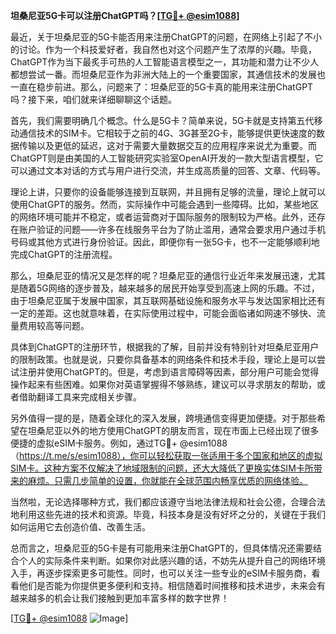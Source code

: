 **坦桑尼亚5G卡可以注册ChatGPT吗？[[TG💪+ @esim1088](https://t.me/s/esim1088)]**

最近，关于坦桑尼亚的5G卡能否用来注册ChatGPT的问题，在网络上引起了不小的讨论。作为一个科技爱好者，我自然也对这个问题产生了浓厚的兴趣。毕竟，ChatGPT作为当下最炙手可热的人工智能语言模型之一，其功能和潜力让不少人都想尝试一番。而坦桑尼亚作为非洲大陆上的一个重要国家，其通信技术的发展也一直在稳步前进。那么，问题来了：坦桑尼亚的5G卡真的能用来注册ChatGPT吗？接下来，咱们就来详细聊聊这个话题。

首先，我们需要明确几个概念。什么是5G卡？简单来说，5G卡就是支持第五代移动通信技术的SIM卡。它相较于之前的4G、3G甚至2G卡，能够提供更快速度的数据传输以及更低的延迟，这对于需要大量数据交互的应用程序来说尤为重要。而ChatGPT则是由美国的人工智能研究实验室OpenAI开发的一款大型语言模型，它可以通过文本对话的方式与用户进行交流，并生成高质量的回答、文章、代码等。

理论上讲，只要你的设备能够连接到互联网，并且拥有足够的流量，理论上就可以使用ChatGPT的服务。然而，实际操作中可能会遇到一些障碍。比如，某些地区的网络环境可能并不稳定，或者运营商对于国际服务的限制较为严格。此外，还存在账户验证的问题——许多在线服务平台为了防止滥用，通常会要求用户通过手机号码或其他方式进行身份验证。因此，即便你有一张5G卡，也不一定能够顺利地完成ChatGPT的注册流程。

那么，坦桑尼亚的情况又是怎样的呢？坦桑尼亚的通信行业近年来发展迅速，尤其是随着5G网络的逐步普及，越来越多的居民开始享受到高速上网的乐趣。不过，由于坦桑尼亚属于发展中国家，其互联网基础设施和服务水平与发达国家相比还有一定的差距。这也就意味着，在实际使用过程中，可能会面临诸如网速不够快、流量费用较高等问题。

具体到ChatGPT的注册环节，根据我的了解，目前并没有特别针对坦桑尼亚用户的限制政策。也就是说，只要你具备基本的网络条件和技术手段，理论上是可以尝试注册并使用ChatGPT的。但是，考虑到语言障碍等因素，部分用户可能会觉得操作起来有些困难。如果你对英语掌握得不够熟练，建议可以寻求朋友的帮助，或者借助翻译工具来完成相关步骤。

另外值得一提的是，随着全球化的深入发展，跨境通信变得更加便捷。对于那些希望在坦桑尼亚以外的地方使用ChatGPT的朋友而言，现在市面上已经出现了很多便捷的虚拟eSIM卡服务。例如，通过TG💪+ @esim1088（https://t.me/s/esim1088），你可以轻松获取一张适用于多个国家和地区的虚拟SIM卡。这种方案不仅解决了地域限制的问题，还大大降低了更换实体SIM卡所带来的麻烦。只需几步简单的设置，你就能在全球范围内畅享优质的网络体验。

当然啦，无论选择哪种方式，我们都应该遵守当地法律法规和社会公德，合理合法地利用这些先进的技术和资源。毕竟，科技本身是没有好坏之分的，关键在于我们如何运用它去创造价值、改善生活。

总而言之，坦桑尼亚的5G卡是有可能用来注册ChatGPT的，但具体情况还需要结合个人的实际条件来判断。如果你对此感兴趣的话，不妨先从提升自己的网络环境入手，再逐步探索更多可能性。同时，也可以关注一些专业的eSIM卡服务商，看看他们是否能为你提供更多便利和支持。相信随着时间推移和技术进步，未来会有越来越多的机会让我们接触到更加丰富多样的数字世界！

[[TG💪+ @esim1088](https://t.me/s/esim1088) ![Image](https://i.postimg.cc/4NQfJmqS/Snipaste-2025-05-13-00-14-12.png)]